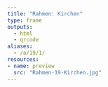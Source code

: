 ```yaml
---
title: "Rahmen: Kirchen"
type: frame
outputs:
  - html
  - qrcode
aliases:
  - /a/19/1/
resources:
- name: preview
  src: "Rahmen-19-Kirchen.jpg"  
---
```

